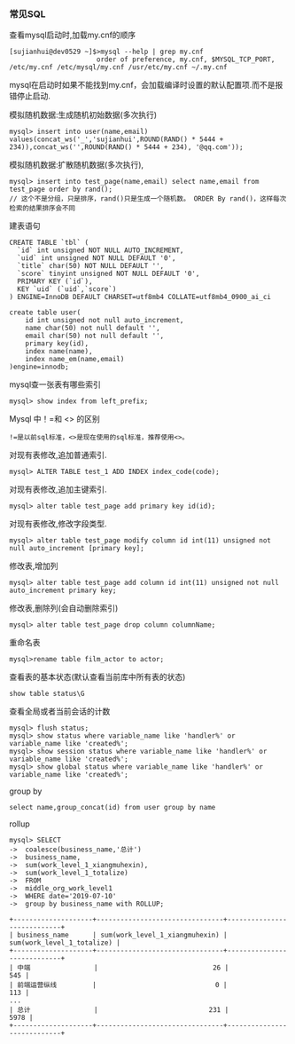 ### 常见SQL

查看mysql启动时,加载my.cnf的顺序

    [sujianhui@dev0529 ~]$>mysql --help | grep my.cnf
                          order of preference, my.cnf, $MYSQL_TCP_PORT,
    /etc/my.cnf /etc/mysql/my.cnf /usr/etc/my.cnf ~/.my.cnf 

mysql在启动时如果不能找到my.cnf，会加载编译时设置的默认配置项.而不是报错停止启动.

模拟随机数据:生成随机初始数据(多次执行)

    mysql> insert into user(name,email) values(concat_ws('_','sujianhui',ROUND(RAND() * 5444 + 234)),concat_ws('',ROUND(RAND() * 5444 + 234), '@qq.com'));

模拟随机数据:扩散随机数据(多次执行),
    
    mysql> insert into test_page(name,email) select name,email from test_page order by rand();
    // 这个不是分组，只是排序，rand()只是生成一个随机数。 ORDER By rand()，这样每次检索的结果排序会不同
    
        

建表语句

    CREATE TABLE `tbl` (
      `id` int unsigned NOT NULL AUTO_INCREMENT,
      `uid` int unsigned NOT NULL DEFAULT '0',
      `title` char(50) NOT NULL DEFAULT '',
      `score` tinyint unsigned NOT NULL DEFAULT '0',
      PRIMARY KEY (`id`),
      KEY `uid` (`uid`,`score`)
    ) ENGINE=InnoDB DEFAULT CHARSET=utf8mb4 COLLATE=utf8mb4_0900_ai_ci
    
    create table user(
        id int unsigned not null auto_increment,
        name char(50) not null default '',
        email char(50) not null default '',
        primary key(id),
        index name(name),
        index name_em(name,email)
    )engine=innodb;
    
mysql查一张表有哪些索引
    
    mysql> show index from left_prefix;
    
Mysql 中！=和 <> 的区别

    !=是以前sql标准，<>是现在使用的sql标准，推荐使用<>。

对现有表修改,追加普通索引.

    mysql> ALTER TABLE test_1 ADD INDEX index_code(code);

对现有表修改,追加主键索引.

    mysql> alter table test_page add primary key id(id);

对现有表修改,修改字段类型.
    
    mysql> alter table test_page modify column id int(11) unsigned not null auto_increment [primary key];

修改表,增加列    
    
    mysql> alter table test_page add column id int(11) unsigned not null auto_increment primary key;

修改表,删除列(会自动删除索引)    
    
    mysql> alter table test_page drop column columnName;
    
重命名表
    
    mysql>rename table film_actor to actor;    
    
查看表的基本状态(默认查看当前库中所有表的状态)

    show table status\G    
    
查看全局或者当前会话的计数    
    
    mysql> flush status;    
    mysql> show status where variable_name like 'handler%' or variable_name like 'created%';
    mysql> show session status where variable_name like 'handler%' or variable_name like 'created%';
    mysql> show global status where variable_name like 'handler%' or variable_name like 'created%';

group by

    select name,group_concat(id) from user group by name

rollup
    
    mysql> SELECT
    ->  coalesce(business_name,'总计')
    ->  business_name,
    ->  sum(work_level_1_xiangmuhexin),
    ->  sum(work_level_1_totalize)
    ->  FROM
    ->  middle_org_work_level1
    ->  WHERE date='2019-07-10' 
    ->  group by business_name with ROLLUP;
    
    +--------------------+--------------------------------+----------------------------+
    | business_name      | sum(work_level_1_xiangmuhexin) | sum(work_level_1_totalize) |
    +--------------------+--------------------------------+----------------------------+
    | 中端                |                             26 |                        545 |
    | 前端运营纵线         |                              0 |                        113 |
    ...
    | 总计                |                            231 |                       5978 |
    +--------------------+--------------------------------+----------------------------+            